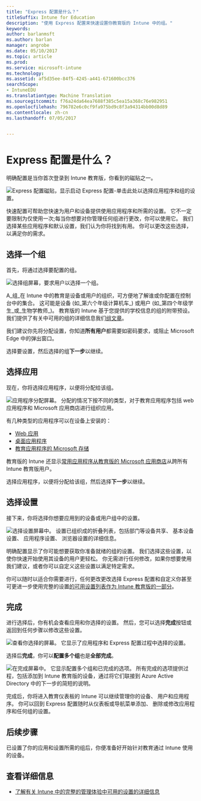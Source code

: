 ```yaml
---
title: "Express 配置是什么？"
titleSuffix: Intune for Education
description: "使用 Express 配置来快速设置你教育版的 Intune 中的组。"
keywords: 
author: barlanmsft
ms.author: barlan
manager: angrobe
ms.date: 05/10/2017
ms.topic: article
ms.prod: 
ms.service: microsoft-intune
ms.technology: 
ms.assetid: af5d35ee-84f5-4245-a441-671600bcc376
searchScope:
- IntuneEDU
ms.translationtype: Machine Translation
ms.sourcegitcommit: f76a24da64ea7688f385c5ea15a368c76e982951
ms.openlocfilehash: 796782e6c0cf9fa975bd9c8f3a94314bb00d8d89
ms.contentlocale: zh-cn
ms.lasthandoff: 07/05/2017


---
```


# <a name="what-is-express-configuration"></a>Express 配置是什么？

明确配置是当你首次登录到 Intune 教育版，你看到的磁贴之一。

  ![Express 配置磁贴，显示启动 Express 配置-单击此处以选择应用程序和组的设置。](./media/express-config-001-launch-tile.png)

快速配置可帮助您快速为用户和设备提供使用应用程序和所需的设置。 它不一定要限制为仅使用一次;每当你想要对你管理任何组进行更改，你可以使用它。 我们选择某些应用程序和默认设置，我们认为你将找到有用。 你可以更改这些选择，以满足你的需求。

## <a name="choose-a-group"></a>选择一个组

首先，将通过选择要配置的组。

  ![选择组屏幕，要求用户以选择一个组。](./media/express-config-004-choose-group.png)

A_组_在 Intune 中的教育是设备或用户的组织，可方便地了解谁或你配置在控制台中的集合。 这可能是设备 (如_第六个年级计算机车_) 或用户 (如_第四个年级学生_或_生物学教师_)。 教育版的 Intune 基于您提供的学校信息的组的附带预设。 我们提供了有关中可用的组的详细信息我们[组文章](what-are-groups.md)。

我们建议你先将分配设置，你知道**所有用户**都需要如密码要求，或阻止 Microsoft Edge 中的弹出窗口。

选择要设置，然后选择的组**下一步**以继续。

## <a name="choose-apps"></a>选择应用

现在，你将选择应用程序，以便将分配给该组。

  ![应用程序分配屏幕。 分配的情况下按不同的类型，对于教育应用程序包括 web 应用程序和 Microsoft 应用商店进行组织应用。](./media/express-config-005-choose-apps.png)

有几种类型的应用程序可以在设备上安装的：

* [Web 应用](how-to-add-apps.md#add-web-apps)
* [桌面应用程序](how-to-add-apps.md#add-desktop-apps)
* [教育应用程序的 Microsoft 存储](acquire-store-apps.md)

教育版的 Intune 还显示[常用应用程序从教育版的 Microsoft 应用商店](how-to-add-apps.md#add-popular-apps)从跨所有 Intune 教育版用户。

选择应用程序，以便将分配给该组，然后选择**下一步**以继续。

## <a name="choose-settings"></a>选择设置

接下来，你将选择你想要应用到的设备或用户组中的设置。

  ![选择设置屏幕中。 设置已组织成的折叠列表，包括部门等设备共享、 基本设备设置、 应用程序设置、 浏览器设置的详细信息。](./media/express-config-006-choose-settings.png)

明确配置显示了你可能想要获取你准备就绪的组的设置。 我们选择这些设置，以使你快速开始使用其设备的用户更轻松。 你无需进行任何修改，如果你想要使用我们建议，或者你可以自定义这些设置以满足特定需求。

你可以随时以适合你需要进行，任何更改更改选择 Express 配置和自定义你甚至可更进一步使用完整的设置[的可用设置列表作为 Intune 教育版的一部分](available-settings.md)。

## <a name="finish-up"></a>完成

进行选择后，你有机会查看应用和你选择的设置。 然后，您可以选择**完成**按钮或返回到任何步骤以修改这些设置。

  ![查看你选择的屏幕。 它显示了应用程序和 Express 配置过程中选择的设置。](./media/express-config-007-save-changes.png)

选择后**完成**，你可以**配置多个组**也是**全部完成**。

  ![在完成屏幕中。 它显示配置多个组和已完成的选项。 所有完成的选项提供过程，包括添加到 Intune 教育版的设备，通过将它们联接到 Azure Active Directory 中的下一步的简短的说明。](./media/express-config-008-all-done.png)

完成后，你将进入教育仪表板的 Intune 可以继续管理你的设备、 用户和应用程序。 你可以回到 Express 配置随时从仪表板或导航菜单添加、 删除或修改应用程序和任何组的设置。

## <a name="next-steps"></a>后续步骤

已设置了你的应用和设置所需的组后，你便准备好开始针对教育通过 Intune 使用的设备。

## <a name="find-out-more"></a>查看详细信息
- [了解有关 Intune 中的完整的管理体验中可用的设置的详细信息](https://docs.microsoft.com/intune/deploy-use/manage-settings-and-features-on-your-devices-with-microsoft-intune-policies)

